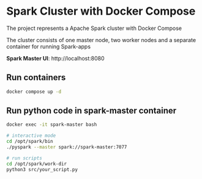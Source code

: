 # Spark Cluster with Docker Compose

The project represents a Apache Spark cluster with Docker Compose

The cluster consists of one master node, two worker nodes and a separate container for running Spark-apps

<b>Spark Master UI</b>: http://localhost:8080

## Run containers

```bash
docker compose up -d 
```

## Run python code in spark-master container

```bash
docker exec -it spark-master bash

# interactive mode
cd /opt/spark/bin
./pyspark --master spark://spark-master:7077

# run scripts
cd /opt/spark/work-dir
python3 src/your_script.py
```
